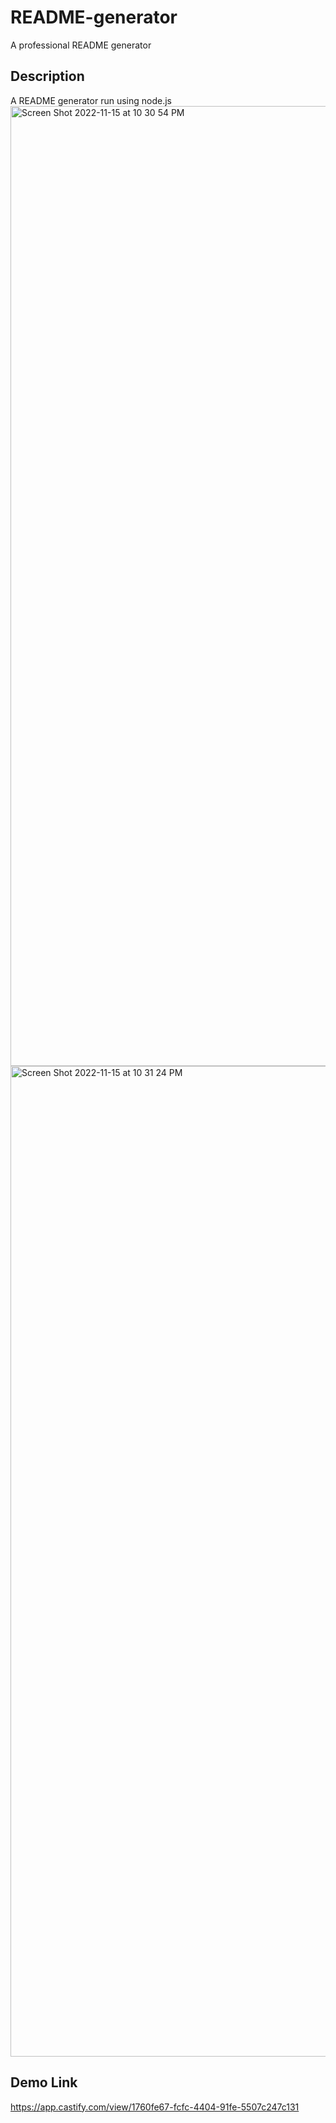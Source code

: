 # README-generator
A professional README generator
## Description
A README generator run using node.js
<img width="1536" alt="Screen Shot 2022-11-15 at 10 30 54 PM" src="https://user-images.githubusercontent.com/112192098/202084087-66086264-7170-458c-8c9b-5913802e255e.png">
<img width="1585" alt="Screen Shot 2022-11-15 at 10 31 24 PM" src="https://user-images.githubusercontent.com/112192098/202084137-42cf9194-69c9-419d-a475-32c5d63a23d3.png">
## Demo Link
https://app.castify.com/view/1760fe67-fcfc-4404-91fe-5507c247c131
